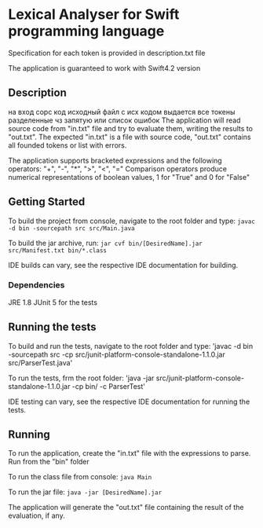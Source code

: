 # Lexical Analyser for Swift programming language

Specification for each token is provided in description.txt file 

The application is guaranteed to work with Swift4.2 version 

## Description
на вход сорс код исходный файл с исх кодом выдается все токены разделенные чз запятую или список ошибок
The application will read source code from "in.txt" file and try to evaluate them, writing the results to "out.txt".
The expected "in.txt" is a file with source code, "out.txt" contains all founded tokens or list with errors.

The application supports bracketed expressions and the following operators: "+", "-", "*", ">", "<", "="
Comparison operators produce numerical representations of boolean values, 1 for "True" and 0 for "False"

## Getting Started

To build the project from console, navigate to the root folder and type:
`javac -d bin -sourcepath src src/Main.java`

To build the jar archive, run:
`jar cvf bin/[DesiredName].jar src/Manifest.txt bin/*.class`

IDE builds can vary, see the respective IDE documentation for building.

### Dependencies

JRE 1.8
JUnit 5 for the tests


## Running the tests

To build and run the tests, navigate to the root folder and type:
'javac -d bin -sourcepath src -cp src/junit-platform-console-standalone-1.1.0.jar src/ParserTest.java'

To run the tests, frm the root folder:
'java -jar src/junit-platform-console-standalone-1.1.0.jar -cp bin/ -c ParserTest'

IDE testing can vary, see the respective IDE documentation for running the tests.

## Running

To run the application, create the "in.txt" file with the expressions to parse. Run from the "bin" folder

To run the class file from console:
`java Main`

To run the jar file:
`java -jar [DesiredName].jar`

The application will generate the "out.txt" file containing the result of the evaluation, if any.




